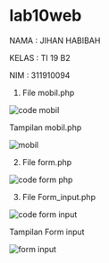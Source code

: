 # lab10web

NAMA : JIHAN HABIBAH

KELAS : TI 19 B2

NIM : 311910094

1. File mobil.php

![code mobil](https://user-images.githubusercontent.com/81526294/121055870-d6cc0600-c7e7-11eb-880c-e799e4f15f0d.PNG)

Tampilan mobil.php

![mobil](https://user-images.githubusercontent.com/81526294/121056000-f5ca9800-c7e7-11eb-86c0-c5ef50ac7523.PNG)

2. File form.php

![code form php](https://user-images.githubusercontent.com/81526294/121056061-03801d80-c7e8-11eb-8305-697a4439fcdd.PNG)

3. File Form_input.php

![code form input](https://user-images.githubusercontent.com/81526294/121056128-17c41a80-c7e8-11eb-9f72-466d53ac4b7f.PNG)

Tampilan Form input

![form input](https://user-images.githubusercontent.com/81526294/121056159-21e61900-c7e8-11eb-9016-7ac8aa1c207a.PNG)
